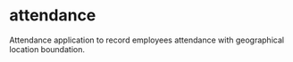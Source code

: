 # attendance
Attendance application to record employees attendance with geographical location boundation.
